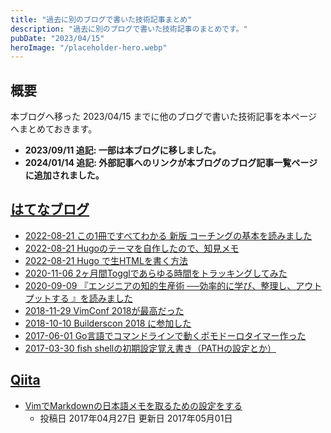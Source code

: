 ```yaml
---
title: "過去に別のブログで書いた技術記事まとめ"
description: "過去に別のブログで書いた技術記事のまとめです。"
pubDate: "2023/04/15"
heroImage: "/placeholder-hero.webp"
---
```


## 概要

本ブログへ移った 2023/04/15 までに他のブログで書いた技術記事を本ページへまとめておきます。  

- **2023/09/11 追記: 一部は本ブログに移しました。**
- **2024/01/14 追記: 外部記事へのリンクが本ブログのブログ記事一覧ページに追加されました。**

## [はてなブログ](https://tkancf.hateblo.jp)

- [2022-08-21 この1冊ですべてわかる 新版 コーチングの基本を読みました](https://tkancf.hateblo.jp/blog/%E3%81%93%E3%81%AE1%E5%86%8A%E3%81%A7%E3%81%99%E3%81%B9%E3%81%A6%E3%82%8F%E3%81%8B%E3%82%8B_%E6%96%B0%E7%89%88_%E3%82%B3%E3%83%BC%E3%83%81%E3%83%B3%E3%82%B0%E3%81%AE%E5%9F%BA%E6%9C%AC%E3%82%92%E8%AA%AD%E3%81%BF%E3%81%BE)
- [2022-08-21 Hugoのテーマを自作したので、知見メモ](https://tkancf.hateblo.jp/blog/hugo-theme-memo)
- [2022-08-21 Hugo で生HTMLを書く方法](https://tkancf.hateblo.jp/blog/hugo-raw-html)
- [2020-11-06 2ヶ月間Togglであらゆる時間をトラッキングしてみた](https://tkancf.hateblo.jp/blog/2%E3%83%B6%E6%9C%88%E9%96%93Toggl%E3%81%A7%E3%81%82%E3%82%89%E3%82%86%E3%82%8B%E6%99%82%E9%96%93%E3%82%92%E3%83%88%E3%83%A9%E3%83%83%E3%82%AD%E3%83%B3%E3%82%B0%E3%81%97%E3%81%A6%E3%81%BF%E3%81%9F)
- [2020-09-09 『エンジニアの知的生産術 ──効率的に学び、整理し、アウトプットする 』を読みました](https://tkancf.hateblo.jp/blog/%E3%80%8E%E3%82%A8%E3%83%B3%E3%82%B8%E3%83%8B%E3%82%A2%E3%81%AE%E7%9F%A5%E7%9A%84%E7%94%9F%E7%94%A3%E8%A1%93_%E2%94%80%E2%94%80%E5%8A%B9%E7%8E%87%E7%9A%84%E3%81%AB%E5%AD%A6%E3%81%B3%E3%80%81%E6%95%B4%E7%90%86%E3%81%97%E3%80%81)
- [2018-11-29 VimConf 2018が最高だった](https://tkancf.hateblo.jp/blog/VimConf_2018)
- [2018-10-10 Builderscon 2018 に参加した](https://tkancf.hateblo.jp/blog/builderscon-2018)
- [2017-06-01 Go言語でコマンドラインで動くポモドーロタイマー作った](https://tkancf.hateblo.jp/blog/gomato)
- [2017-03-30 fish shellの初期設定覚え書き（PATHの設定とか）](https://tkancf.hateblo.jp/blog/2017/03/30)

## [Qiita](https://qiita.com/tkancf)

- [VimでMarkdownの日本語メモを取るための設定をする](https://qiita.com/tkancf/items/e61b7c09def497204628)
  - 投稿日 2017年04月27日 更新日 2017年05月01日

